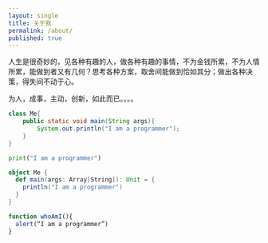 ```yaml
---
layout: single
title: 关于我
permalink: /about/
published: true
---
```


人生是很奇妙的，见各种有趣的人，做各种有趣的事情，不为金钱所累，不为人情所累，能做到者又有几何？思考各种方案，取舍间能做到恰如其分；做出各种决策，得失间不动于心。 

为人，成事，主动，创新，如此而已。。。。

```java
class Me{
    public static void main(String args){
        System.out.println("I am a programmer");
    }
}
```

```python
print("I am a programmer")
```

```scala
object Me {
  def main(args: Array[String]): Unit = {
    println("I am a programmer")
  }
}
```

```javascript
function whoAmI(){
  alert(“I am a programmer”)
}
```


